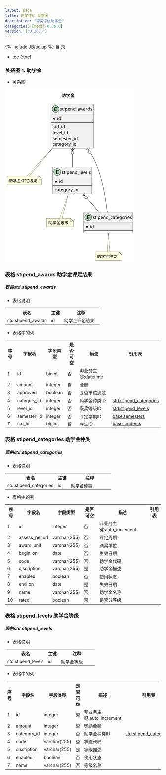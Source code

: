 ```yaml
---
layout: page
title: 评奖评优 助学金
description: "评奖评优助学金"
categories: [model-0.36.0]
version: ["0.36.0"]
---
```

{% include JB/setup %}
 目  录

* toc
{:toc}


### 关系图 1. 助学金
  * 关系图

![助学金](images/stipend.png)



### 表格 stipend_awards 助学金评定结果
<div class="card card-info">
  <div class="card-header"><h5 id="table_std.stipend_awards">表格std.stipend_awards</h5></div>
  <div class="card-body">
<ul>
  <li>表格说明</li>
</ul>

<table class="table table-bordered table-striped table-condensed ">
<tr><th class="info_header">表名</th><th class="info_header">主键</th><th class="info_header" style="width:40%">注释</th>  </tr>
<tr><td>std.stipend_awards</td><td>id</td><td>助学金评定结果</td>  </tr>
</table>
<ul>
  <li>表格中的列</li>
</ul>
<table class="table table-bordered table-striped table-condensed">
<tr><th class="info_header text-center">序号</th><th class="info_header">字段名</th><th class="info_header">字段类型</th><th class="info_header text-center">是否可空</th><th class="info_header">描述</th><th class="info_header">引用表</th>  </tr>
<tr><td class="text-center">1</td><td>id</td><td>bigint</td><td class="text-center">否</td><td>非业务主键:datetime</td><td></td>  </tr>
<tr><td class="text-center">2</td><td>amount</td><td>integer</td><td class="text-center">否</td><td>金额</td><td></td>  </tr>
<tr><td class="text-center">3</td><td>approved</td><td>boolean</td><td class="text-center">否</td><td>是否审核通过</td><td></td>  </tr>
<tr><td class="text-center">4</td><td>category_id</td><td>integer</td><td class="text-center">否</td><td>助学金种类ID</td><td>            <a href="/model/std/award/stipend.html#表格-stipend_categories-助学金种类">std.stipend_categories</a>
</td>  </tr>
<tr><td class="text-center">5</td><td>level_id</td><td>integer</td><td class="text-center">否</td><td>获奖等级ID</td><td>            <a href="/model/std/award/stipend.html#表格-stipend_levels-助学金等级">std.stipend_levels</a>
</td>  </tr>
<tr><td class="text-center">6</td><td>semester_id</td><td>integer</td><td class="text-center">否</td><td>评定学期ID</td><td>            <a href="/model/base/common/time.html#表格-semesters-学年学期">base.semesters</a>
</td>  </tr>
<tr><td class="text-center">7</td><td>std_id</td><td>bigint</td><td class="text-center">否</td><td>学生ID</td><td>            <a href="/model/base/std/core.html#表格-students-学籍信息实现">base.students</a>
</td>  </tr>
</table>


  </div>
</div>

### 表格 stipend_categories 助学金种类
<div class="card card-info">
  <div class="card-header"><h5 id="table_std.stipend_categories">表格std.stipend_categories</h5></div>
  <div class="card-body">
<ul>
  <li>表格说明</li>
</ul>

<table class="table table-bordered table-striped table-condensed ">
<tr><th class="info_header">表名</th><th class="info_header">主键</th><th class="info_header" style="width:40%">注释</th>  </tr>
<tr><td>std.stipend_categories</td><td>id</td><td>助学金种类</td>  </tr>
</table>
<ul>
  <li>表格中的列</li>
</ul>
<table class="table table-bordered table-striped table-condensed">
<tr><th class="info_header text-center">序号</th><th class="info_header">字段名</th><th class="info_header">字段类型</th><th class="info_header text-center">是否可空</th><th class="info_header">描述</th><th class="info_header">引用表</th>  </tr>
<tr><td class="text-center">1</td><td>id</td><td>integer</td><td class="text-center">否</td><td>非业务主键:auto_increment</td><td></td>  </tr>
<tr><td class="text-center">2</td><td>assess_period</td><td>varchar(255)</td><td class="text-center">否</td><td>评定周期</td><td></td>  </tr>
<tr><td class="text-center">3</td><td>award_unit</td><td>varchar(255)</td><td class="text-center">否</td><td>颁奖单位</td><td></td>  </tr>
<tr><td class="text-center">4</td><td>begin_on</td><td>date</td><td class="text-center">否</td><td>生效日期</td><td></td>  </tr>
<tr><td class="text-center">5</td><td>code</td><td>varchar(255)</td><td class="text-center">否</td><td>助学金代码</td><td></td>  </tr>
<tr><td class="text-center">6</td><td>discription</td><td>varchar(255)</td><td class="text-center">是</td><td>助学金描述</td><td></td>  </tr>
<tr><td class="text-center">7</td><td>enabled</td><td>boolean</td><td class="text-center">否</td><td>使用状态</td><td></td>  </tr>
<tr><td class="text-center">8</td><td>end_on</td><td>date</td><td class="text-center">是</td><td>失效日期</td><td></td>  </tr>
<tr><td class="text-center">9</td><td>name</td><td>varchar(255)</td><td class="text-center">否</td><td>助学金名称</td><td></td>  </tr>
<tr><td class="text-center">10</td><td>rated</td><td>boolean</td><td class="text-center">否</td><td>是否分等级</td><td></td>  </tr>
</table>


  </div>
</div>

### 表格 stipend_levels 助学金等级
<div class="card card-info">
  <div class="card-header"><h5 id="table_std.stipend_levels">表格std.stipend_levels</h5></div>
  <div class="card-body">
<ul>
  <li>表格说明</li>
</ul>

<table class="table table-bordered table-striped table-condensed ">
<tr><th class="info_header">表名</th><th class="info_header">主键</th><th class="info_header" style="width:40%">注释</th>  </tr>
<tr><td>std.stipend_levels</td><td>id</td><td>助学金等级</td>  </tr>
</table>
<ul>
  <li>表格中的列</li>
</ul>
<table class="table table-bordered table-striped table-condensed">
<tr><th class="info_header text-center">序号</th><th class="info_header">字段名</th><th class="info_header">字段类型</th><th class="info_header text-center">是否可空</th><th class="info_header">描述</th><th class="info_header">引用表</th>  </tr>
<tr><td class="text-center">1</td><td>id</td><td>integer</td><td class="text-center">否</td><td>非业务主键:auto_increment</td><td></td>  </tr>
<tr><td class="text-center">2</td><td>amount</td><td>integer</td><td class="text-center">否</td><td>奖励金额</td><td></td>  </tr>
<tr><td class="text-center">3</td><td>category_id</td><td>integer</td><td class="text-center">否</td><td>助学金种类ID</td><td>            <a href="/model/std/award/stipend.html#表格-stipend_categories-助学金种类">std.stipend_categories</a>
</td>  </tr>
<tr><td class="text-center">4</td><td>code</td><td>varchar(255)</td><td class="text-center">否</td><td>等级代码</td><td></td>  </tr>
<tr><td class="text-center">5</td><td>discription</td><td>varchar(255)</td><td class="text-center">是</td><td>等级描述</td><td></td>  </tr>
<tr><td class="text-center">6</td><td>enabled</td><td>boolean</td><td class="text-center">否</td><td>使用状态</td><td></td>  </tr>
<tr><td class="text-center">7</td><td>name</td><td>varchar(255)</td><td class="text-center">否</td><td>等级名称</td><td></td>  </tr>
</table>


  </div>
</div>
